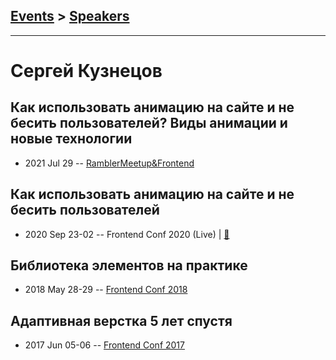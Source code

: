 ## [Events](../README.md) > [Speakers](../speakers.md)
---

# Сергей Кузнецов

## Как использовать анимацию на сайте и не бесить пользователей? Виды анимации и новые технологии
- 2021 Jul 29 -- [RamblerMeetup&amp;Frontend](https://www.youtube.com/watch?v=_y4GyeB-YUQ&t=5013s)    
## Как использовать анимацию на сайте и не бесить пользователей
- 2020 Sep 23-02 -- Frontend Conf 2020 (Live)  | [:notebook:](https://drive.google.com/file/d/1KqHePlxmWYP1cF2rh4OiE7I1EQBmM78l/view)  
## Библиотека элементов на практике
- 2018 May 28-29 -- [Frontend Conf 2018](https://www.youtube.com/watch?v=mOGwF6uhJeg)    
## Адаптивная верстка 5 лет спустя
- 2017 Jun 05-06 -- [Frontend Conf 2017](https://www.youtube.com/watch?v=Hyso4faA0fo)    
